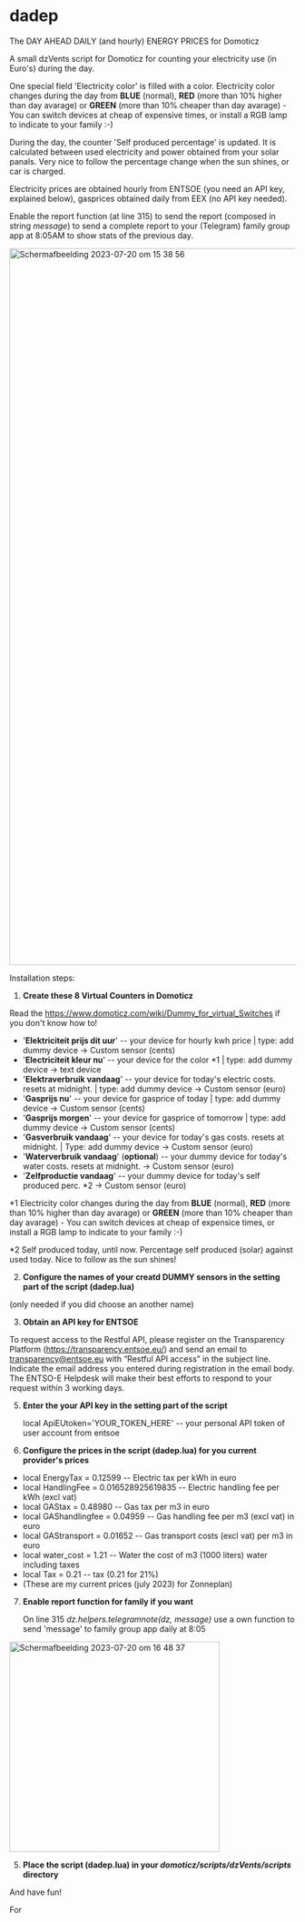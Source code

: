 # dadep
The DAY AHEAD DAILY (and hourly) ENERGY PRICES for Domoticz

A small dzVents script for Domoticz for counting your electricity use (in Euro's) during the day. 

One special field 'Electricity color' is filled with a color. Electricity color changes during the day from **BLUE** (normal), **RED** (more than 10% higher than day avarage) or **GREEN** (more than 10% cheaper than day avarage) - You can switch devices at cheap of expensive times, or install a RGB lamp to indicate to your family :-)

During the day, the counter 'Self produced percentage' is updated. It is calculated between used electricity and power obtained from your solar panals. Very nice to follow the percentage change when the sun shines, or car is charged.

Electricity prices are obtained hourly from ENTSOE (you need an API key, explained below), gasprices obtained daily from EEX (no API key needed). 

Enable the report function (at line 315) to send the report (composed in string _message_) to send a complete report to your (Telegram) family group app at 8:05AM to show stats of the previous day.




<img width="1261" alt="Scherm­afbeelding 2023-07-20 om 15 38 56" src="https://github.com/H4nsie/dadep/assets/8566538/ad16449e-f049-4027-9fdd-fb006d7c5cbb">



Installation steps:

1) **Create these 8 Virtual Counters in Domoticz**

Read the <a href="Domoticz Wiki">https://www.domoticz.com/wiki/Dummy_for_virtual_Switches</a> if you don't know how to!

* '**Elektriciteit prijs dit uur**'	-- your device for hourly kwh price 	| type: add dummy device -> Custom sensor (cents)
* '**Electriciteit kleur nu**'			-- your device for the color *1 			| type: add dummy device -> text device
* '**Elektraverbruik vandaag**'			-- your device for today's electric costs. resets at midnight. | type: add dummy device ->  Custom sensor (euro)
* '**Gasprijs nu**'								  -- your device for gasprice of today 	| type: add dummy device -> Custom sensor (cents)
* '**Gasprijs morgen**'					    -- your device for gasprice of tomorrow | type: add dummy device -> Custom sensor (cents)
* '**Gasverbruik vandaag**'					-- your device for today's gas costs. resets at midnight. | Type: add dummy device -> Custom sensor (euro)
* '**Waterverbruik vandaag**'				(**optional**) -- your dummy device for today's water costs. resets at midnight.  -> Custom sensor (euro) 
* '**Zelfproductie vandaag**'			  -- your dummy device for today's self produced perc. *2 -> Custom sensor (euro)

*1 Electricity color changes during the day from **BLUE** (normal), **RED** (more than 10% higher than day avarage) or **GREEN** (more than 10% cheaper than day avarage) - You can switch devices at cheap of expensice times, or install a RGB lamp to indicate to your family :-)

*2 Self produced today, until now. Percentage self produced (solar) against used today. Nice to follow as the sun shines!



2) **Configure the names of your creatd DUMMY sensors in the setting part of the script (dadep.lua)**

(only needed if you did choose an another name)

3) **Obtain an API key for ENTSOE**
   
  To request access to the Restful API, please register on the Transparency Platform (<a href="link">https://transparency.entsoe.eu/</a>) and send an email to transparency@entsoe.eu with “Restful API access” in the subject line. Indicate the email address you entered during registration in the email body. The ENTSO-E Helpdesk will make their best efforts to respond to your request within 3 working days.</li>

5) **Enter the your API key in the setting part of the script**

   local ApiEUtoken='YOUR_TOKEN_HERE'     -- your personal API token of user account from entsoe

6) **Configure the prices in the script (dadep.lua) for you current provider's prices**

* local EnergyTax = 0.12599					      -- Electric tax per kWh in euro
* local HandlingFee = 0.016528925619835	  -- Electric handling fee per kWh (excl vat)
* local GAStax = 0.48980			            -- Gas tax per m3 in euro
* local GAShandlingfee = 0.04959        	-- Gas handling fee per m3 (excl vat) in euro
* local GAStransport = 0.01652            -- Gas transport costs (excl vat) per m3 in euro
* local water_cost = 1.21                 -- Water the cost of m3 (1000 liters) water including taxes
* local Tax = 0.21	                      -- tax (0.21 for 21%)
* (These are my current prices (july 2023) for Zonneplan)

7) **Enable report function for family if you want**

   On line 315     	    _dz.helpers.telegramnote(dz, message)_ use a own function to send 'message' to family group app daily at 8:05

<img width="370" alt="Scherm­afbeelding 2023-07-20 om 16 48 37" src="https://github.com/H4nsie/dadep/assets/8566538/cec678ff-1f93-4da5-8da0-3b1f87323432">



5) **Place the script (dadep.lua) in your _domoticz/scripts/dzVents/scripts_ directory**

And have fun!

For 
